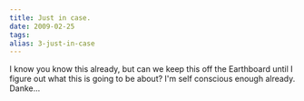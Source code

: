 ```yaml
---
title: Just in case.
date: 2009-02-25
tags: 
alias: 3-just-in-case
---
```


I know you know this already, but can we keep this off the Earthboard until I figure out what this is going to be about? I'm self conscious enough already. Danke...